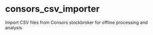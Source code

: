 # consors_csv_importer
Import CSV files from Consors stockbroker for offline processing and analysis
